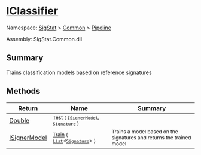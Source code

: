 # [IClassifier](./IClassifier.md)

Namespace: [SigStat]() > [Common](./../README.md) > [Pipeline](./README.md)

Assembly: SigStat.Common.dll

## Summary
Trains classification models based on reference signatures

## Methods

| Return | Name | Summary | 
| --- | --- | --- | 
| [Double](https://docs.microsoft.com/en-us/dotnet/api/System.Double) | <sub>[Test](./Methods/IClassifier-100663477.md) ( [`ISignerModel`](./ISignerModel.md), [`Signature`](./../Signature.md) )</sub> | <sub></sub> | 
| [ISignerModel](./ISignerModel.md) | <sub>[Train](./Methods/IClassifier-100663476.md) ( [`List`](https://docs.microsoft.com/en-us/dotnet/api/System.Collections.Generic.List-1)\<[`Signature`](./../Signature.md)> )</sub> | <sub>Trains a model based on the signatures and returns the trained model</sub> | 


